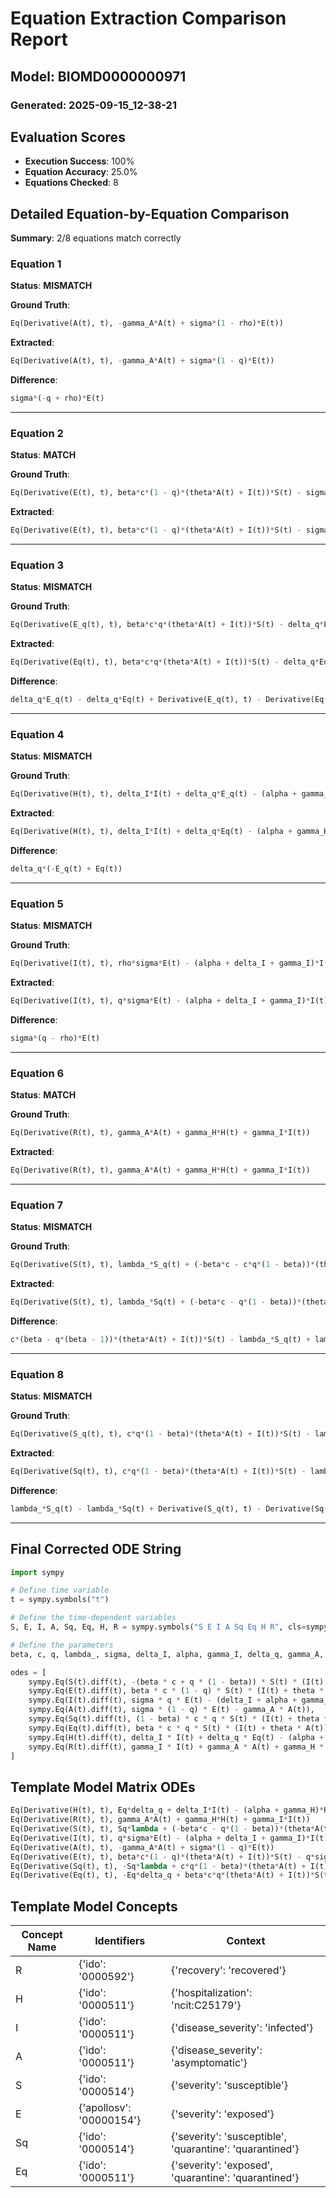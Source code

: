 # Equation Extraction Comparison Report
## Model: BIOMD0000000971
### Generated: 2025-09-15_12-38-21

## Evaluation Scores

- **Execution Success**: 100%
- **Equation Accuracy**: 25.0%
- **Equations Checked**: 8

## Detailed Equation-by-Equation Comparison

**Summary**: 2/8 equations match correctly

### Equation 1

**Status**: **MISMATCH**

**Ground Truth**:
```python
Eq(Derivative(A(t), t), -gamma_A*A(t) + sigma*(1 - rho)*E(t))
```

**Extracted**:
```python
Eq(Derivative(A(t), t), -gamma_A*A(t) + sigma*(1 - q)*E(t))
```

**Difference**:
```python
sigma*(-q + rho)*E(t)
```

---

### Equation 2

**Status**: **MATCH**

**Ground Truth**:
```python
Eq(Derivative(E(t), t), beta*c*(1 - q)*(theta*A(t) + I(t))*S(t) - sigma*E(t))
```

**Extracted**:
```python
Eq(Derivative(E(t), t), beta*c*(1 - q)*(theta*A(t) + I(t))*S(t) - sigma*E(t))
```

---

### Equation 3

**Status**: **MISMATCH**

**Ground Truth**:
```python
Eq(Derivative(E_q(t), t), beta*c*q*(theta*A(t) + I(t))*S(t) - delta_q*E_q(t))
```

**Extracted**:
```python
Eq(Derivative(Eq(t), t), beta*c*q*(theta*A(t) + I(t))*S(t) - delta_q*Eq(t))
```

**Difference**:
```python
delta_q*E_q(t) - delta_q*Eq(t) + Derivative(E_q(t), t) - Derivative(Eq(t), t)
```

---

### Equation 4

**Status**: **MISMATCH**

**Ground Truth**:
```python
Eq(Derivative(H(t), t), delta_I*I(t) + delta_q*E_q(t) - (alpha + gamma_H)*H(t))
```

**Extracted**:
```python
Eq(Derivative(H(t), t), delta_I*I(t) + delta_q*Eq(t) - (alpha + gamma_H)*H(t))
```

**Difference**:
```python
delta_q*(-E_q(t) + Eq(t))
```

---

### Equation 5

**Status**: **MISMATCH**

**Ground Truth**:
```python
Eq(Derivative(I(t), t), rho*sigma*E(t) - (alpha + delta_I + gamma_I)*I(t))
```

**Extracted**:
```python
Eq(Derivative(I(t), t), q*sigma*E(t) - (alpha + delta_I + gamma_I)*I(t))
```

**Difference**:
```python
sigma*(q - rho)*E(t)
```

---

### Equation 6

**Status**: **MATCH**

**Ground Truth**:
```python
Eq(Derivative(R(t), t), gamma_A*A(t) + gamma_H*H(t) + gamma_I*I(t))
```

**Extracted**:
```python
Eq(Derivative(R(t), t), gamma_A*A(t) + gamma_H*H(t) + gamma_I*I(t))
```

---

### Equation 7

**Status**: **MISMATCH**

**Ground Truth**:
```python
Eq(Derivative(S(t), t), lambda_*S_q(t) + (-beta*c - c*q*(1 - beta))*(theta*A(t) + I(t))*S(t))
```

**Extracted**:
```python
Eq(Derivative(S(t), t), lambda_*Sq(t) + (-beta*c - q*(1 - beta))*(theta*A(t) + I(t))*S(t))
```

**Difference**:
```python
c*(beta - q*(beta - 1))*(theta*A(t) + I(t))*S(t) - lambda_*S_q(t) + lambda_*Sq(t) - (beta*c - q*(beta - 1))*(theta*A(t) + I(t))*S(t)
```

---

### Equation 8

**Status**: **MISMATCH**

**Ground Truth**:
```python
Eq(Derivative(S_q(t), t), c*q*(1 - beta)*(theta*A(t) + I(t))*S(t) - lambda_*S_q(t))
```

**Extracted**:
```python
Eq(Derivative(Sq(t), t), c*q*(1 - beta)*(theta*A(t) + I(t))*S(t) - lambda_*Sq(t))
```

**Difference**:
```python
lambda_*S_q(t) - lambda_*Sq(t) + Derivative(S_q(t), t) - Derivative(Sq(t), t)
```

---

## Final Corrected ODE String

```python
import sympy

# Define time variable
t = sympy.symbols("t")

# Define the time-dependent variables
S, E, I, A, Sq, Eq, H, R = sympy.symbols("S E I A Sq Eq H R", cls=sympy.Function)

# Define the parameters
beta, c, q, lambda_, sigma, delta_I, alpha, gamma_I, delta_q, gamma_A, delta_H, gamma_H, theta = sympy.symbols("beta c q lambda sigma delta_I alpha gamma_I delta_q gamma_A delta_H gamma_H theta")

odes = [
    sympy.Eq(S(t).diff(t), -(beta * c + q * (1 - beta)) * S(t) * (I(t) + theta * A(t)) + lambda_ * Sq(t)),
    sympy.Eq(E(t).diff(t), beta * c * (1 - q) * S(t) * (I(t) + theta * A(t)) - sigma * E(t)),
    sympy.Eq(I(t).diff(t), sigma * q * E(t) - (delta_I + alpha + gamma_I) * I(t)),
    sympy.Eq(A(t).diff(t), sigma * (1 - q) * E(t) - gamma_A * A(t)),
    sympy.Eq(Sq(t).diff(t), (1 - beta) * c * q * S(t) * (I(t) + theta * A(t)) - lambda_ * Sq(t)),
    sympy.Eq(Eq(t).diff(t), beta * c * q * S(t) * (I(t) + theta * A(t)) - delta_q * Eq(t)),
    sympy.Eq(H(t).diff(t), delta_I * I(t) + delta_q * Eq(t) - (alpha + gamma_H) * H(t)),
    sympy.Eq(R(t).diff(t), gamma_I * I(t) + gamma_A * A(t) + gamma_H * H(t))
]
```

## Template Model Matrix ODEs

```python
Eq(Derivative(H(t), t), Eq*delta_q + delta_I*I(t) - (alpha + gamma_H)*H(t))
Eq(Derivative(R(t), t), gamma_A*A(t) + gamma_H*H(t) + gamma_I*I(t))
Eq(Derivative(S(t), t), Sq*lambda + (-beta*c - q*(1 - beta))*(theta*A(t) + I(t))*S(t))
Eq(Derivative(I(t), t), q*sigma*E(t) - (alpha + delta_I + gamma_I)*I(t))
Eq(Derivative(A(t), t), -gamma_A*A(t) + sigma*(1 - q)*E(t))
Eq(Derivative(E(t), t), beta*c*(1 - q)*(theta*A(t) + I(t))*S(t) - q*sigma*E(t) - sigma*(1 - q)*E(t))
Eq(Derivative(Sq(t), t), -Sq*lambda + c*q*(1 - beta)*(theta*A(t) + I(t))*S(t))
Eq(Derivative(Eq(t), t), -Eq*delta_q + beta*c*q*(theta*A(t) + I(t))*S(t))
```

## Template Model Concepts

| Concept Name | Identifiers | Context |
|--------------|-------------|----------|
| R | {'ido': '0000592'} | {'recovery': 'recovered'} |
| H | {'ido': '0000511'} | {'hospitalization': 'ncit:C25179'} |
| I | {'ido': '0000511'} | {'disease_severity': 'infected'} |
| A | {'ido': '0000511'} | {'disease_severity': 'asymptomatic'} |
| S | {'ido': '0000514'} | {'severity': 'susceptible'} |
| E | {'apollosv': '00000154'} | {'severity': 'exposed'} |
| Sq | {'ido': '0000514'} | {'severity': 'susceptible', 'quarantine': 'quarantined'} |
| Eq | {'ido': '0000511'} | {'severity': 'exposed', 'quarantine': 'quarantined'} |


